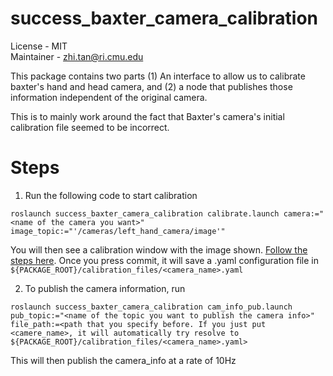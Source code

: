 # success_baxter_camera_calibration
License - MIT  
Maintainer - zhi.tan@ri.cmu.edu


This package contains two parts (1) An interface to allow us to calibrate baxter's hand and head camera, and (2) a node that publishes those information independent of the original camera.

This is to mainly work around the fact that Baxter's camera's initial calibration file seemed to be incorrect.

# Steps
1. Run the following code to start calibration
```
roslaunch success_baxter_camera_calibration calibrate.launch camera:="<name of the camera you want>" image_topic:="'/cameras/left_hand_camera/image'"
```
You will then see a calibration window with the image shown. [Follow the steps here]([http://wiki.ros.org/camera_calibration/Tutorials/MonocularCalibration). Once you press commit, it will save a .yaml configuration file in `${PACKAGE_ROOT}/calibration_files/<camera_name>.yaml`

2. To publish the camera information, run
```
roslaunch success_baxter_camera_calibration cam_info_pub.launch pub_topic:="<name of the topic you want to publish the camera info>" file_path:=<path that you specify before. If you just put <camere_name>, it will automatically try resolve to ${PACKAGE_ROOT}/calibration_files/<camera_name>.yaml>
```
This will then publish the camera_info at a rate of 10Hz
